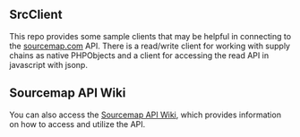 ## SrcClient
This repo provides some sample clients that may be helpful in connecting to the [sourcemap.com](http://www.sourcemap.com) API. There is a read/write client for working with supply chains as native PHPObjects and a client for accessing the read API in javascript with jsonp.

## Sourcemap API Wiki
You can also access the [Sourcemap API Wiki](wiki), which provides information on how to access and utilize the API.